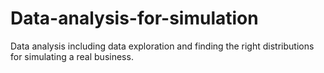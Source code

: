# Data-analysis-for-simulation
Data analysis including data exploration and finding the right distributions for simulating a real business.
